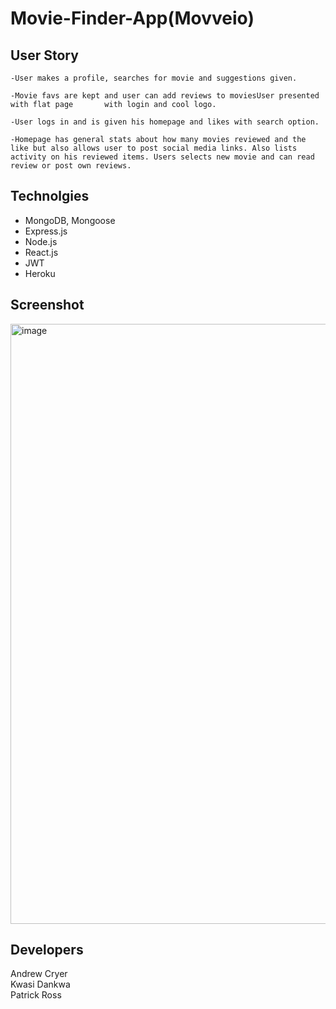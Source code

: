 # Movie-Finder-App(Movveio)

## User Story
```
-User makes a profile, searches for movie and suggestions given.
 
-Movie favs are kept and user can add reviews to moviesUser presented with flat page       with login and cool logo. 

-User logs in and is given his homepage and likes with search option.
 
-Homepage has general stats about how many movies reviewed and the like but also allows user to post social media links. Also lists activity on his reviewed items. Users selects new movie and can read review or post own reviews.
```

## Technolgies
* MongoDB, Mongoose
* Express.js
* Node.js
* React.js
* JWT
* Heroku

## Screenshot
<img width="960" alt="image" src="https://user-images.githubusercontent.com/104780360/182723174-534a67c4-fdd1-4549-ac29-65caeb0cc7ef.png">





## Developers
Andrew Cryer
<br>
Kwasi Dankwa
<br>
Patrick Ross
